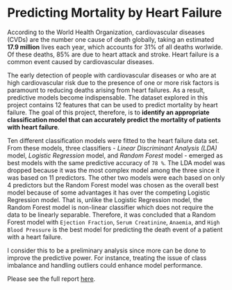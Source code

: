 
<!-- README.md is generated from README.Rmd. Please edit that file -->

# Predicting Mortality by Heart Failure

According to the World Health Organization, cardiovascular diseases
(CVDs) are the number one cause of death globally, taking an estimated
**17.9 million** lives each year, which accounts for 31% of all deaths
worlwide. Of these deaths, 85% are due to heart attack and stroke. Heart
failure is a common event caused by cardiovascular diseases.

The early detection of people with cardiovascular diseases or who are at
high cardiovascular risk due to the presence of one or more risk factors
is paramount to reducing deaths arising from heart failures. As a
result, predictive models become indispensable. The dataset explored in
this project contains 12 features that can be used to predict mortality
by heart failure. The goal of this project, therefore, is to **identify
an appropriate classification model that can accurately predict the
mortality of patients with heart failure**.

<!-- Various classification models, as can be found in the Predictive Model section of this report, will be explored with the hope of coming up with a model that has high prediction accuracy.  -->

Ten different classification models were fitted to the heart failure
data set. From these models, three classifiers - *Linear Discriminant
Analysis (LDA)* model, *Logistic Regression* model, and *Random Forest*
model - emerged as best models with the same predictive accuracy of `78
%`. The LDA model was dropped because it was the most complex model
among the three since it was based on 11 predictors. The other two
models were each based on only 4 predictors but the Random Forest model
was chosen as the overall best model because of some advantages it has
over the competing Logistic Regression model. That is, unlike the
Logistic Regression model, the Random Forest model is non-linear
classifier which does not require the data to be linearly separable.
Therefore, it was concluded that a Random Forest model with `Ejection
Fraction`, `Serum Creatinine`, `Anaemia`, and `High Blood Pressure` is
the best model for predicting the death event of a patient with a heart
failure.

I consider this to be a preliminary analysis since more can be done to
improve the predictive power. For instance, treating the issue of class
imbalance and handling outliers could enhance model performance.

Please see the full report
[here](https://github.com/williamagyapong/heart-failure/blob/master/report.pdf).

<!-- badges: start -->

<!-- badges: end -->
